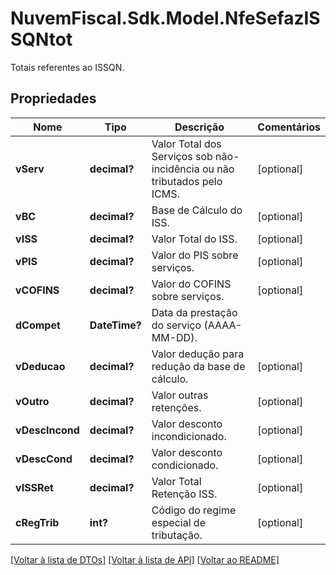 # NuvemFiscal.Sdk.Model.NfeSefazISSQNtot
Totais referentes ao ISSQN.

## Propriedades

Nome | Tipo | Descrição | Comentários
------------ | ------------- | ------------- | -------------
**vServ** | **decimal?** | Valor Total dos Serviços sob não-incidência ou não tributados pelo ICMS. | [optional] 
**vBC** | **decimal?** | Base de Cálculo do ISS. | [optional] 
**vISS** | **decimal?** | Valor Total do ISS. | [optional] 
**vPIS** | **decimal?** | Valor do PIS sobre serviços. | [optional] 
**vCOFINS** | **decimal?** | Valor do COFINS sobre serviços. | [optional] 
**dCompet** | **DateTime?** | Data da prestação do serviço  (AAAA-MM-DD). | 
**vDeducao** | **decimal?** | Valor dedução para redução da base de cálculo. | [optional] 
**vOutro** | **decimal?** | Valor outras retenções. | [optional] 
**vDescIncond** | **decimal?** | Valor desconto incondicionado. | [optional] 
**vDescCond** | **decimal?** | Valor desconto condicionado. | [optional] 
**vISSRet** | **decimal?** | Valor Total Retenção ISS. | [optional] 
**cRegTrib** | **int?** | Código do regime especial de tributação. | [optional] 

[[Voltar à lista de DTOs]](../README.md#documentation-for-models) [[Voltar à lista de API]](../README.md#documentation-for-api-endpoints) [[Voltar ao README]](../README.md)

